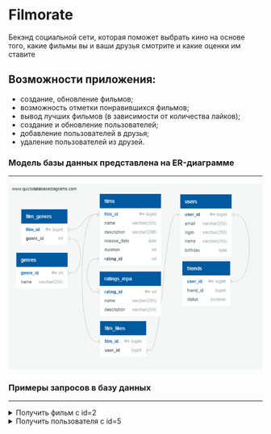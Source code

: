 # Filmorate
Бекэнд социальной сети, которая поможет выбрать кино на основе того, какие фильмы вы и ваши друзья смотрите и какие оценки им ставите

## Возможности приложения:

* создание, обновление фильмов;
* возможность отметки понравившихся фильмов;
* вывод лучших фильмов (в зависимости от количества лайков);
* создание и обновление пользователей;
* добавление пользователей в друзья;
* удаление пользователей из друзей.

### Модель базы данных представлена на ER-диаграмме

---
![Модель базы данных](DBModel-ER-Diagram.png)

### Примеры запросов в базу данных

---

<details>
  <summary>Получить фильм с id=2</summary>

```sql
    SELECT *
    FROM films
    WHERE film_id = 2;
```

</details>  

<details>
  <summary>Получить пользователя с id=5</summary>

```sql
    SELECT *
    FROM users
    WHERE user_id = 5;
```

</details>  
